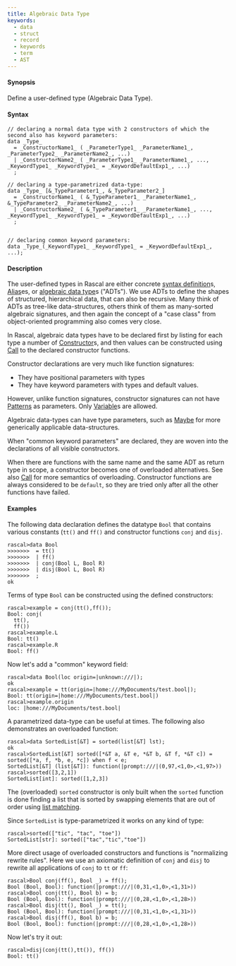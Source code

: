 ```yaml
---
title: Algebraic Data Type
keywords:
  - data
  - struct
  - record
  - keywords
  - term
  - AST
---
```


#### Synopsis

Define a user-defined type (Algebraic Data Type).

#### Syntax

```rascal
// declaring a normal data type with 2 constructors of which the second also has keyword parameters:
data _Type_
  = _ConstructorName1_ ( _ParameterType1_ _ParameterName1_, _ParameterType2_ _ParameterName2_, ...)
  | _ConstructorName2_ ( _ParameterType1_ _ParameterName1_, ..., _KeywordType1_ _KeywordType1_ = _KeywordDefaultExp1_, ...)
  ;

// declaring a type-parametrized data-type:
data _Type_ [&_TypeParameter1_, &_TypeParameter2_]
  = _ConstructorName1_ ( &_TypeParameter1_ _ParameterName1_, &_TypeParameter2_ _ParameterName2_, ...)
  | _ConstructorName2_ ( &_TypeParameter1_ _ParameterName1_, ..., _KeywordType1_ _KeywordType1_ = _KeywordDefaultExp1_, ...)
  ;  


// declaring common keyword parameters:
data _Type_(_KeywordType1_ _KeywordType1_ = _KeywordDefaultExp1_, ...);
```

#### Description

The user-defined types in Rascal are either concrete [syntax definition](../../../Rascal/Declarations/SyntaxDefinition/index.md)s, [Alias](../../../Rascal/Declarations/Alias/index.md)es, or [algebraic data type](../../../Rascal/Declarations/AlgebraicDataType/index.md)s ("ADTs"). We use ADTs to define the shapes of structured, hierarchical data, that can also be recursive. Many think of ADTs as tree-like data-structures, others think of them as many-sorted algebraic signatures, and then again the concept of a "case class" from object-oriented programming also comes very close.

In Rascal, algebraic data types have to be declared first by listing for each type a number of [Constructor](../../../Rascal/Expressions/Values/Constructor/index.md)s, and then values can be constructed using [Call](../../../Rascal/Expressions/Call/index.md) to the declared constructor functions.

Constructor declarations are very much like function signatures:
* They have positional parameters with types
* They have keyword parameters with types and default values.

However, unlike function signatures, constructor signatures can not have [Patterns](../../../Rascal/Patterns/index.md) as parameters. Only [Variable](../../../Rascal/Patterns/Variable/index.md)s are allowed.

Algebraic data-types can have type parameters, such as [Maybe](../../../Library/util/Maybe.md) for more generically applicable data-structures.

When "common keyword parameters" are declared, they are woven into the declarations of all visible constructors.

When there are functions with the same name and the same ADT as return type in scope, a constructor becomes
one of overloaded alternatives. See also [Call](../../../Rascal/Expressions/Call/index.md) for more semantics of overloading. Constructor
functions are always considered to be `default`, so they are tried only after all the other functions have failed.

#### Examples

The following data declaration defines the datatype `Bool` that contains various constants (`tt()` and `ff()`
and constructor functions `conj` and `disj`.

```rascal-shell ,continue
rascal>data Bool 
>>>>>>>  = tt() 
>>>>>>>  | ff() 
>>>>>>>  | conj(Bool L, Bool R)  
>>>>>>>  | disj(Bool L, Bool R)
>>>>>>>  ;
ok
```
 
Terms of type `Bool` can be constructed using the defined constructors:

```rascal-shell ,continue
rascal>example = conj(tt(),ff());
Bool: conj(
  tt(),
  ff())
rascal>example.L
Bool: tt()
rascal>example.R
Bool: ff()
```

Now let's add a "common" keyword field:

```rascal-shell ,continue
rascal>data Bool(loc origin=|unknown:///|);
ok
rascal>example = tt(origin=|home:///MyDocuments/test.bool|);
Bool: tt(origin=|home:///MyDocuments/test.bool|)
rascal>example.origin
loc: |home:///MyDocuments/test.bool|
```

A parametrized data-type can be useful at times. The following
also demonstrates an overloaded function:


```rascal-shell ,continue
rascal>data SortedList[&T] = sorted(list[&T] lst);
ok
rascal>SortedList[&T] sorted([*&T a, &T e, *&T b, &T f, *&T c]) = sorted([*a, f, *b, e, *c]) when f < e;
SortedList[&T] (list[&T]): function(|prompt:///|(0,97,<1,0>,<1,97>))
rascal>sorted([3,2,1])
SortedList[int]: sorted([1,2,3])
```

The (overloaded) `sorted` constructor is only built when the `sorted` function is done finding a list that is sorted
by swapping elements that are out of order using [list matching](../../../Rascal/Patterns/List/index.md). 

Since `SortedList` is type-parametrized it works on any kind of type:

```rascal-shell ,continue
rascal>sorted(["tic", "tac", "toe"])
SortedList[str]: sorted(["tac","tic","toe"])
```

More direct usage of overloaded constructors and functions is "normalizing rewrite rules". 
Here we use an axiomatic definition of `conj` and `disj` to rewrite all applications of `conj` to `tt` or `ff`:


```rascal-shell ,continue
rascal>Bool conj(ff(), Bool _) = ff();
Bool (Bool, Bool): function(|prompt:///|(0,31,<1,0>,<1,31>))
rascal>Bool conj(tt(), Bool b) = b;
Bool (Bool, Bool): function(|prompt:///|(0,28,<1,0>,<1,28>))
rascal>Bool disj(tt(), Bool _) = tt();
Bool (Bool, Bool): function(|prompt:///|(0,31,<1,0>,<1,31>))
rascal>Bool disj(ff(), Bool b) = b;
Bool (Bool, Bool): function(|prompt:///|(0,28,<1,0>,<1,28>))
```

Now let's try it out:

```rascal-shell ,continue
rascal>disj(conj(tt(),tt()), ff())
Bool: tt()
```


